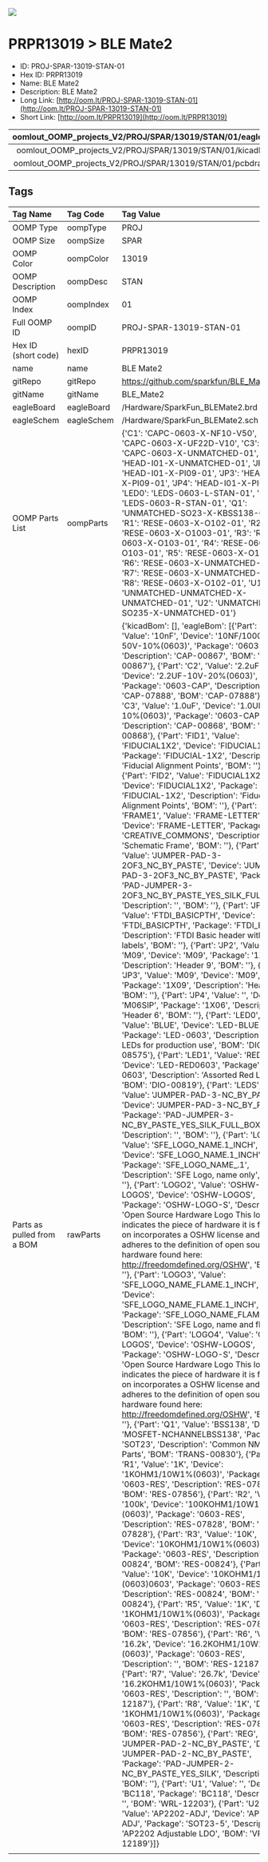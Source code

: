 


  
![][im]
# PRPR13019 > BLE Mate2

- ID: PROJ-SPAR-13019-STAN-01
- Hex ID: PRPR13019
- Name: BLE Mate2
- Description: BLE Mate2
- Long Link: [http://oom.lt/PROJ-SPAR-13019-STAN-01](http://oom.lt/PROJ-SPAR-13019-STAN-01)
- Short Link: [http://oom.lt/PRPR13019](http://oom.lt/PRPR13019)
  

|oomlout_OOMP_projects_V2/PROJ/SPAR/13019/STAN/01/eagleImage.png|oomlout_OOMP_projects_V2/PROJ/SPAR/13019/STAN/01/eagleSchemImage.png|oomlout_OOMP_projects_V2/PROJ/SPAR/13019/STAN/01/kicadPcb3dFront.png|oomlout_OOMP_projects_V2/PROJ/SPAR/13019/STAN/01/kicadPcb3dBack.png|
| :---: | :---: | :---: | :---: |
|oomlout_OOMP_projects_V2/PROJ/SPAR/13019/STAN/01/kicadPcb3d.png|oomlout_OOMP_projects_V2/PROJ/SPAR/13019/STAN/01/bomBack.png|oomlout_OOMP_projects_V2/PROJ/SPAR/13019/STAN/01/bomFront.png|oomlout_OOMP_projects_V2/PROJ/SPAR/13019/STAN/01/pcbdraw.svg|
|oomlout_OOMP_projects_V2/PROJ/SPAR/13019/STAN/01/pcbdrawBack.svg||||

## Tags
  

|Tag Name|Tag Code|Tag Value|
| :--- | :--- | :--- |
|OOMP Type|oompType|PROJ|
|OOMP Size|oompSize|SPAR|
|OOMP Color|oompColor|13019|
|OOMP Description|oompDesc|STAN|
|OOMP Index|oompIndex|01|
|Full OOMP ID|oompID|PROJ-SPAR-13019-STAN-01|
|Hex ID (short code)|hexID|PRPR13019|
|name|name|BLE Mate2|
|gitRepo|gitRepo|https://github.com/sparkfun/BLE_Mate2|
|gitName|gitName|BLE_Mate2|
|eagleBoard|eagleBoard|/Hardware/SparkFun_BLEMate2.brd|
|eagleSchem|eagleSchem|/Hardware/SparkFun_BLEMate2.sch|
|OOMP Parts List|oompParts|{'C1': 'CAPC-0603-X-NF10-V50', 'C2': 'CAPC-0603-X-UF22D-V10', 'C3': 'CAPC-0603-X-UNMATCHED-01', 'JP1': 'HEAD-I01-X-UNMATCHED-01', 'JP2': 'HEAD-I01-X-PI09-01', 'JP3': 'HEAD-I01-X-PI09-01', 'JP4': 'HEAD-I01-X-PI06-01', 'LED0': 'LEDS-0603-L-STAN-01', 'LED1': 'LEDS-0603-R-STAN-01', 'Q1': 'UNMATCHED-SO23-X-KBSS138-01', 'R1': 'RESE-0603-X-O102-01', 'R2': 'RESE-0603-X-O1003-01', 'R3': 'RESE-0603-X-O103-01', 'R4': 'RESE-0603-X-O103-01', 'R5': 'RESE-0603-X-O102-01', 'R6': 'RESE-0603-X-UNMATCHED-01', 'R7': 'RESE-0603-X-UNMATCHED-01', 'R8': 'RESE-0603-X-O102-01', 'U1': 'UNMATCHED-UNMATCHED-X-UNMATCHED-01', 'U2': 'UNMATCHED-SO235-X-UNMATCHED-01'}|
|Parts as pulled from a BOM|rawParts|{'kicadBom': [], 'eagleBom': [{'Part': 'C1', 'Value': '10nF', 'Device': '10NF/10000PF-50V-10%(0603)', 'Package': '0603-CAP', 'Description': 'CAP-00867', 'BOM': 'CAP-00867'}, {'Part': 'C2', 'Value': '2.2uF', 'Device': '2.2UF-10V-20%(0603)', 'Package': '0603-CAP', 'Description': 'CAP-07888', 'BOM': 'CAP-07888'}, {'Part': 'C3', 'Value': '1.0uF', 'Device': '1.0UF-16V-10%(0603)', 'Package': '0603-CAP', 'Description': 'CAP-00868', 'BOM': 'CAP-00868'}, {'Part': 'FID1', 'Value': 'FIDUCIAL1X2', 'Device': 'FIDUCIAL1X2', 'Package': 'FIDUCIAL-1X2', 'Description': 'Fiducial Alignment Points', 'BOM': ''}, {'Part': 'FID2', 'Value': 'FIDUCIAL1X2', 'Device': 'FIDUCIAL1X2', 'Package': 'FIDUCIAL-1X2', 'Description': 'Fiducial Alignment Points', 'BOM': ''}, {'Part': 'FRAME1', 'Value': 'FRAME-LETTER', 'Device': 'FRAME-LETTER', 'Package': 'CREATIVE_COMMONS', 'Description': 'Schematic Frame', 'BOM': ''}, {'Part': 'INP', 'Value': 'JUMPER-PAD-3-2OF3_NC_BY_PASTE', 'Device': 'JUMPER-PAD-3-2OF3_NC_BY_PASTE', 'Package': 'PAD-JUMPER-3-2OF3_NC_BY_PASTE_YES_SILK_FULL_BOX', 'Description': '', 'BOM': ''}, {'Part': 'JP1', 'Value': 'FTDI_BASICPTH', 'Device': 'FTDI_BASICPTH', 'Package': 'FTDI_BASIC', 'Description': 'FTDI Basic header with labels', 'BOM': ''}, {'Part': 'JP2', 'Value': 'M09', 'Device': 'M09', 'Package': '1X09', 'Description': 'Header 9', 'BOM': ''}, {'Part': 'JP3', 'Value': 'M09', 'Device': 'M09', 'Package': '1X09', 'Description': 'Header 9', 'BOM': ''}, {'Part': 'JP4', 'Value': '', 'Device': 'M06SIP', 'Package': '1X06', 'Description': 'Header 6', 'BOM': ''}, {'Part': 'LED0', 'Value': 'BLUE', 'Device': 'LED-BLUE0603', 'Package': 'LED-0603', 'Description': 'Blue LEDs for production use', 'BOM': 'DIO-08575'}, {'Part': 'LED1', 'Value': 'RED', 'Device': 'LED-RED0603', 'Package': 'LED-0603', 'Description': 'Assorted Red LEDs', 'BOM': 'DIO-00819'}, {'Part': 'LEDS', 'Value': 'JUMPER-PAD-3-NC_BY_PASTE', 'Device': 'JUMPER-PAD-3-NC_BY_PASTE', 'Package': 'PAD-JUMPER-3-NC_BY_PASTE_YES_SILK_FULL_BOX', 'Description': '', 'BOM': ''}, {'Part': 'LOGO1', 'Value': 'SFE_LOGO_NAME.1_INCH', 'Device': 'SFE_LOGO_NAME.1_INCH', 'Package': 'SFE_LOGO_NAME_.1', 'Description': 'SFE Logo, name only', 'BOM': ''}, {'Part': 'LOGO2', 'Value': 'OSHW-LOGOS', 'Device': 'OSHW-LOGOS', 'Package': 'OSHW-LOGO-S', 'Description': 'Open Source Hardware Logo This logo indicates the piece of hardware it is found on incorporates a OSHW license and/or adheres to the definition of open source hardware found here: http://freedomdefined.org/OSHW', 'BOM': ''}, {'Part': 'LOGO3', 'Value': 'SFE_LOGO_NAME_FLAME.1_INCH', 'Device': 'SFE_LOGO_NAME_FLAME.1_INCH', 'Package': 'SFE_LOGO_NAME_FLAME_.1', 'Description': 'SFE Logo, name and flame', 'BOM': ''}, {'Part': 'LOGO4', 'Value': 'OSHW-LOGOS', 'Device': 'OSHW-LOGOS', 'Package': 'OSHW-LOGO-S', 'Description': 'Open Source Hardware Logo This logo indicates the piece of hardware it is found on incorporates a OSHW license and/or adheres to the definition of open source hardware found here: http://freedomdefined.org/OSHW', 'BOM': ''}, {'Part': 'Q1', 'Value': 'BSS138', 'Device': 'MOSFET-NCHANNELBSS138', 'Package': 'SOT23', 'Description': 'Common NMOSFET Parts', 'BOM': 'TRANS-00830'}, {'Part': 'R1', 'Value': '1K', 'Device': '1KOHM1/10W1%(0603)', 'Package': '0603-RES', 'Description': 'RES-07856', 'BOM': 'RES-07856'}, {'Part': 'R2', 'Value': '100k', 'Device': '100KOHM1/10W1%(0603)', 'Package': '0603-RES', 'Description': 'RES-07828', 'BOM': 'RES-07828'}, {'Part': 'R3', 'Value': '10K', 'Device': '10KOHM1/10W1%(0603)0603', 'Package': '0603-RES', 'Description': 'RES-00824', 'BOM': 'RES-00824'}, {'Part': 'R4', 'Value': '10K', 'Device': '10KOHM1/10W1%(0603)0603', 'Package': '0603-RES', 'Description': 'RES-00824', 'BOM': 'RES-00824'}, {'Part': 'R5', 'Value': '1K', 'Device': '1KOHM1/10W1%(0603)', 'Package': '0603-RES', 'Description': 'RES-07856', 'BOM': 'RES-07856'}, {'Part': 'R6', 'Value': '16.2k', 'Device': '16.2KOHM1/10W1%(0603)', 'Package': '0603-RES', 'Description': '', 'BOM': 'RES-12187'}, {'Part': 'R7', 'Value': '26.7k', 'Device': '16.2KOHM1/10W1%(0603)', 'Package': '0603-RES', 'Description': '', 'BOM': 'RES-12187'}, {'Part': 'R8', 'Value': '1K', 'Device': '1KOHM1/10W1%(0603)', 'Package': '0603-RES', 'Description': 'RES-07856', 'BOM': 'RES-07856'}, {'Part': 'REG', 'Value': 'JUMPER-PAD-2-NC_BY_PASTE', 'Device': 'JUMPER-PAD-2-NC_BY_PASTE', 'Package': 'PAD-JUMPER-2-NC_BY_PASTE_YES_SILK', 'Description': '', 'BOM': ''}, {'Part': 'U1', 'Value': '', 'Device': 'BC118', 'Package': 'BC118', 'Description': '', 'BOM': 'WRL-12203'}, {'Part': 'U2', 'Value': 'AP2202-ADJ', 'Device': 'AP2202-ADJ', 'Package': 'SOT23-5', 'Description': 'AP2202 Adjustable LDO', 'BOM': 'VREG-12189'}]}|
||||



[im]: PROJ/SPAR/13019/STAN/01/kicadPcb3d_450.png
